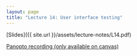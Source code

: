 ```yaml
---
layout: page
title: "Lecture 14: User interface testing"
---
```


[Slides]({{ site.url }}/assets/lecture-notes/L14.pdf)

[Panopto recording (only available on canvas)](https://mit.hosted.panopto.com/Panopto/Pages/Viewer.aspx?id=cf5ab471-f441-4022-9d2b-af3d00d6ffca)